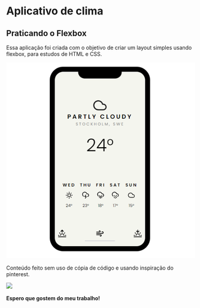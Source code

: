 # Aplicativo de clima
## Praticando o Flexbox

Essa aplicação foi criada com o objetivo de criar um layout simples usando flexbox, para estudos de HTML e CSS.

![Imagem do trabalho pronto](https://github.com/jhenifferfarias/app-clima-flex/blob/main/assets/layout.png?raw=true)

Conteúdo feito sem uso de cópia de código e usando inspiração do pinterest.

![](https://media1.giphy.com/media/QTrG6mjkHEkpFR3DqX/giphy.gif?cid=ecf05e47nct3c89z0ffqycnm5kl3xfbgaj62tggj96mnfxuw&rid=giphy.gif&ct=g)

**Espero que gostem do meu trabalho!** 

